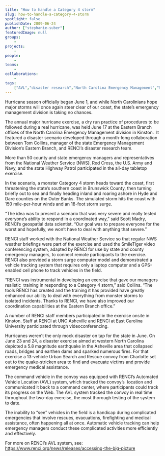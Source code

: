 ```yaml
---
title: "How to handle a Category 4 storm"
slug: how-to-handle-a-category-4-storm
spotlight: false
publishDate: 2009-06-24
author: ["stephanie-suber"]
featuredImage: null
groups:
    - 
projects:
    - 
people:
    - 
teams: 
    - 
collaborations:
    - 
tags:
    ["AVL","disaster research","North Carolina Emergency Management","SmileTiger"]
---
```

Hurricane season officially began June 1, and while North Carolinians hope major storms will once again steer clear of our coast, the state’s emergency management division is taking no chances.

The annual major hurricane exercise, a dry run practice of procedures to be followed during a real hurricane, was held June 17 at the Eastern Branch offices of the North Carolina Emergency Management division in Kinston.  It featured a disaster scenario developed through a month-long collaboration between Tom Collins, manager of the state Emergency Management Division’s Eastern Branch, and RENCI’s disaster research team. <!--more-->

More than 50 county and state emergency managers and representatives from the National Weather Service (NWS), Red Cross, the U.S. Army and Navy, and the state Highway Patrol participated in the all-day tabletop exercise.

In the scenario, a monster Category 4 storm heads toward the coast, first threatening the state’s southern coast in Brunswick County, then turning briefly out to sea and finally heading inland and roaring ashore in Hyde and Dare counties on the Outer Banks. The simulated storm hits the coast with 150 mile-per-hour winds and an 18-foot storm surge.

“The idea was to present a scenario that was very severe and really tested everyone’s ability to respond in a coordinated way,” said Scott Madry, RENCI’s geospatial data scientist. “Our goal was to prepare everyone for the worst and hopefully, we won’t have to deal with anything that severe.”

RENCI staff worked with the National Weather Service so that regular NWS weather briefings were part of the exercise and used the SmileTiger video conferencing system, adapted by RENCI for use by state and county emergency managers, to connect remote participants to the exercise. RENCI also provided a storm surge computer model and demonstrated a vehicle tracking system that requires only a laptop computer and a GPS-enabled cell phone to track vehicles in the field.

“RENCI was instrumental in developing an exercise that gave our managers realistic  training in responding to a Category 4 storm,” said Collins. “The tools RENCI has created and the training it has provided have greatly enhanced our ability to deal with everything from monster storms to isolated incidents. Thanks to RENCI, we have also improved our coordination capabilities at the Eastern Branch office.”

A number of RENCI staff members participated in the exercise onsite in Kinston. Staff at RENCI at UNC Asheville and RENCI at East Carolina University participated through videoconferencing.

Hurricanes weren’t the only mock disaster on tap for the state in June. On June 23 and 24, a disaster exercise aimed at western North Carolina depicted a 5.8 magnitude earthquake in the Asheville area that collapsed roads, bridges and earthen dams and sparked numerous fires. For that exercise a 13-vehicle Urban Search and Rescue convoy from Charlotte set out to the quake-stricken area to find and evacuate victims and provide emergency medical assistance.

The command vehicle in the convoy was equipped with RENCI’s Automated Vehicle Location (AVL) system, which tracked the convoy’s  location and communicated it back to a command center, where participants could track its progress on the Web. The AVL system tracked the convoy in real time throughout the two-day exercise, the most thorough testing of the system to date.

The inability to “see” vehicles in the field is a handicap during complicated emergencies that involve rescues, evacuations, firefighting and medical assistance, often happening all at once. Automatic vehicle tracking can help emergency managers conduct these complicated activities more efficiently and effectively.

For more on RENCI’s AVL system, see:<a href="https://www.renci.org/news/releases/accessing-the-big-picture"> https://www.renci.org/news/releases/accessing-the-big-picture</a>
